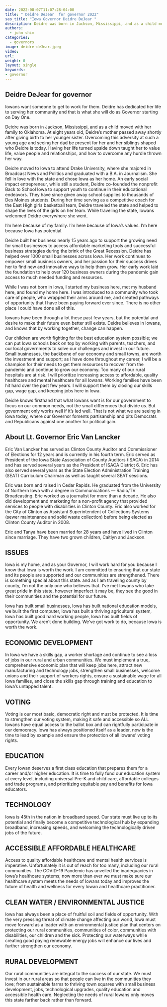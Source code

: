 ```yaml
---
date: 2022-08-07T11:07:28-04:00
title: " Deidre DeJear  for governor 2022"
seo_title: "Iowa Governor Deidre DeJear "
description: Deidre was born in Jackson, Mississippi, and as a child moved with her family to Oklahoma
authors:
  - john shim
categories:
  - governors
image: deidre-deJear.jpeg
video:
url: 
weight: 0
layout: single
keywords:
- governor 
---
```

## Deidre DeJear for governor 

Iowans want someone to get to work for them. Deidre has dedicated her life to serving her community and that is what she will do as Governor starting on Day One.

Deidre was born in Jackson, Mississippi, and as a child moved with her family to Oklahoma. At eight years old, Deidre’s mother passed away shortly after giving birth to her younger sister. Overcoming this adversity at such a young age and seeing her dad be present for her and her siblings shaped who Deidre is today. Having her life turned upside down taught her to value life, value people and relationships, and how to overcome any hurdle thrown her way.

Deidre moved to Iowa to attend Drake University, where she majored in Broadcast News and Politics and graduated with a B.A. in Journalism. She fell in love with the state and chose Iowa as her home. An early social impact entrepreneur, while still a student, Deidre co-founded the nonprofit Back to School Iowa to support youth to continue in their educational endeavors. They have since given away school supplies to thousands of Des Moines students. During her time serving as a competitive coach for the East High girls basketball team, Deidre traveled the state and helped to shape the lives of the girls on her team. While traveling the state, Iowans welcomed Deidre everywhere she went. 

I’m here because of my family. I’m here because of Iowa’s values. I’m here because Iowa has potential.

Deidre built her business nearly 15 years ago to support the growing need for small businesses to access affordable marketing tools and successful business strategies during the brink of the Great Recession. Deidre has helped over 1000 small businesses across Iowa. Her work continues to empower small business owners, and her passion for their success drives her to find new and innovative ways to help them grow. Her early work laid the foundation to help over 120 business owners during the pandemic gain access to much needed funding and resources.

While I was not born in Iowa, I started my business here, met my husband here, and found my home here. I was introduced to a community who took care of people, who wrapped their arms around me, and created  pathways of opportunity that I have been paying forward ever since. There is no other place I could have done all of this.

Iowans have been through a lot these past few years, but the potential and desire to make their future even better still exists. Deidre believes in Iowans, and knows that by working together, change can happen.

Our children are worth fighting for the best education system possible; we can put Iowa schools back on top by working with parents, teachers, and our local governments to solve our challenges and invest in our future. Small businesses, the backbone of our economy and small towns, are worth the investment and support; as I have done throughout my career, I will be a champion for their needs to get them resources to recover from the pandemic and continue to grow our economy. Too many of our rural hospitals are at risk. I will prioritize increasing access to affordable, quality healthcare and mental healthcare for all Iowans. Working families have been hit hard over the past few years. I will support them by closing our skills gap, wage gap, and keeping jobs here in Iowa.

Deidre knows firsthand that what Iowans want is for our government to focus on our common needs, not the small differences that divide us. But government only works well if it’s led well. That is not what we are seeing in Iowa today, where our Governor foments partisanship and pits Democrats and Republicans against one another for political gain.

## About Lt. Governor Eric Van Lancker
Eric Van Lancker has served as Clinton County Auditor and Commissioner of Elections for 12 years and is currently in his fourth term. Eric served as President of the Iowa State Association of County Auditors (ISACA) in 2014 and has served several years as the President of ISACA District 6. Eric has also served several years as the State Election Administration Training (SEAT) Curriculum Chairman as well as taught several SEAT sessions.

Eric was born and raised in Cedar Rapids. He graduated from the University of Northern Iowa with a degree in Communications — Radio/TV Broadcasting. Eric worked as a journalist for more than a decade. He also did development and marketing for a non-profit agency that provided services to people with disabilities in Clinton County. Eric also worked for the City of Clinton as Assistant Superintendent of Collections Systems (sewer maintenance and solid waste collection) before being elected as Clinton County Auditor in 2008.

Eric and Tanya have been married for 28 years and have lived in Clinton since marriage. They have two grown children, Caitlyn and Jackson.

## ISSUES
Iowa is my home, and as your Governor,  I will work hard for you because I know that Iowa is worth the work. I am committed to ensuring that our state and its people are supported and our communities are strengthened. There is something special about this state. and as I am traveling county by county, I’m not the only one who believes that. I’ve met Iowans who take great pride in this state, however imperfect it may be, they see the good in their communities and the potential for our future. 

Iowa has built small businesses, Iowa has built national education models, we built the first computer, Iowa has built a thriving agricultural system, Iowa has built good hard working people, Iowa has built fields of opportunity. We aren’t done building. We’ve got work to do, because Iowa is worth the work.

## ECONOMIC DEVELOPMENT
In Iowa we have a skills gap, a worker shortage and continue to see a loss of jobs in our rural and urban communities. We must implement a true, comprehensive economic plan that will keep jobs here, attract new manufacturing and technology jobs, strengthen small businesses, welcome unions and their support of workers rights, ensure a sustainable wage for all Iowa families, and close the skills gap through training and education to Iowa’s untapped talent.  

## VOTING
Voting is our most basic, democratic right and must be protected. It is time to strengthen our voting system, making it safe and accessible so ALL Iowans have equal access to the ballot box and can rightfully participate in our democracy. Iowa has always positioned itself as a leader, now is the time to lead by example and ensure the protection of all Iowans’ voting rights.

## EDUCATION
Every Iowan deserves a first class education that prepares them for a career and/or higher education. It is time to fully fund our education system at every level, including universal Pre-K and child care, affordable colleges and trade programs, and prioritizing equitable pay and benefits for Iowa educators. 

## TECHNOLOGY
Iowa is 45th in the nation in broadband speed. Our state must live up to its potential and finally become a competitive technological hub by expanding broadband, increasing speeds, and welcoming the technologically driven jobs of the future. 

## ACCESSIBLE AFFORDABLE HEALTHCARE
Access to quality affordable healthcare and mental health services is imperative. Unfortunately it is out of reach for too many, including our rural communities. The COVID-19 Pandemic has unveiled the inadequacies in Iowa’s healthcare systems; now more than ever we must make sure our healthcare system meets the needs of Iowans today and improves the future of health and wellness for every Iowan and healthcare practitioner.

## CLEAN WATER / ENVIRONMENTAL JUSTICE
Iowa has always been a place of fruitful soil and fields of opportunity. With the very pressing threat of climate change affecting our world, Iowa must move forward as a leader with an environmental justice plan that centers on protecting our rural communities, communities of color, communities with disabilities, our children and the sick. Protecting our waterways while creating good paying renewable energy jobs will enhance our lives and further strengthen our economy. 

## RURAL DEVELOPMENT
Our rural communities are integral to the success of our state. We must invest in our rural areas so that people can live in the communities they love; from sustainable farms to thriving town squares with small business development, jobs, technological upgrades, quality education and accessible health care. Neglecting the needs of rural Iowans only moves this state farther back rather than forward.